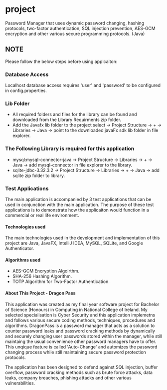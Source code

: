 # project
Password Manager that uses dynamic password changing, hashing protocols, two-factor authentication, SQL injection prevention, AES-GCM encryption and other various secure programming protocols. (Java)

## NOTE
Please follow the below steps before using applcaiton:

### Database Access
Localhost database access requires 'user' and 'password' to be configured in config.properties.

### Lib Folder
* All required folders and files for the library can be found and downloaded from the Library Requirments zip folder.
* Add the Javafx lib folder to the project select -> Project Structure -> + ->  Libraries -> Java ->  point to the downloaded javaFx sdk lib folder in file explorer.


### The Following Library is required for this application
* mysql:mysql-connector-java -> Project Structure -> Libraries -> + -> Java -> add mysql-connector in file explorer to the library.
* sqlite-jdbc-3.32.3.2 -> Project Structure -> Libraries -> + -> Java -> add sqlite zip folder to library.

### Test Applications
The main application is accompanied by 3 test applications that can be used in conjunction with the main application. 
The purpose of these test applications is to demonstrate how the applicaiton would function in a commercial or real life environment.

#### Technologies used
The main technologies used in the development and implementation of this project are Java, JavaFX, IntelliJ IDEA, MySQL, SQLite, and Google Authenticator.

#### Algorithms used
* AES-GCM Encryption Algoirthm.
* SHA-256 Hashing Algorithm.
* TOTP Algorithm for Two-Factor Authentication.

#### About This Project - Dragon Pass
This application was created as my final year software project for Bachelor of Science (Honours) in Computing in National College of Ireland. 
My selected specialisation is Cyber Security and this application implemetns and follows various secure coding methods, techniques, procedures and algorithms.
DragonPass is a password manager that acts as a solution to counter password leaks and password cracking methods by dynamically and securely changing user passwords stored within the manager, while still maintaing the usual convenience other password managers have to offer. This unqique feature is called 'Auto-Change' and automizes the password changing process while still maintaining secure password protection protocols.


The application has been designed to defend against SQL injection, buffer overflow, password cracking methods such as brute force attacks, data leaks, company breaches, phishing attacks and other various vulnerabilities.
